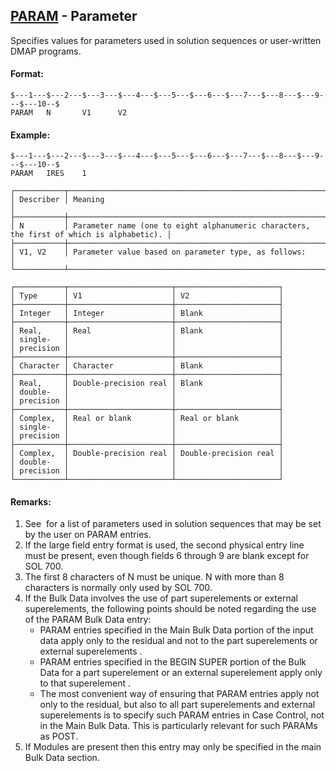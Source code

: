 ## [PARAM](https://nexus.hexagon.com/documentationcenter/bundle/MSC_Nastran_2022.4/page/Nastran_Combined_Book/qrg/bulkp/TOC.PARAM.xhtml) - Parameter

Specifies values for parameters used in solution sequences or user-written DMAP programs.

#### Format:

```nastran
$---1---$---2---$---3---$---4---$---5---$---6---$---7---$---8---$---9---$---10--$
PARAM   N       V1      V2                                                      
```

#### Example:

```nastran
$---1---$---2---$---3---$---4---$---5---$---6---$---7---$---8---$---9---$---10--$
PARAM   IRES    1                                                               
```

```text
┌───────────┬──────────────────────────────────────────────────────────────────────────────────────────┐
│ Describer │ Meaning                                                                                  │
├───────────┼──────────────────────────────────────────────────────────────────────────────────────────┤
│ N         │ Parameter name (one to eight alphanumeric characters, the first of which is alphabetic). │
├───────────┼──────────────────────────────────────────────────────────────────────────────────────────┤
│ V1, V2    │ Parameter value based on parameter type, as follows:                                     │
└───────────┴──────────────────────────────────────────────────────────────────────────────────────────┘
```

```text
┌───────────┬───────────────────────┬───────────────────────┐
│ Type      │ V1                    │ V2                    │
├───────────┼───────────────────────┼───────────────────────┤
│ Integer   │ Integer               │ Blank                 │
├───────────┼───────────────────────┼───────────────────────┤
│ Real,     │ Real                  │ Blank                 │
│ single-   │                       │                       │
│ precision │                       │                       │
├───────────┼───────────────────────┼───────────────────────┤
│ Character │ Character             │ Blank                 │
├───────────┼───────────────────────┼───────────────────────┤
│ Real,     │ Double-precision real │ Blank                 │
│ double-   │                       │                       │
│ precision │                       │                       │
├───────────┼───────────────────────┼───────────────────────┤
│ Complex,  │ Real or blank         │ Real or blank         │
│ single-   │                       │                       │
│ precision │                       │                       │
├───────────┼───────────────────────┼───────────────────────┤
│ Complex,  │ Double-precision real │ Double-precision real │
│ double-   │                       │                       │
│ precision │                       │                       │
└───────────┴───────────────────────┴───────────────────────┘
```

#### Remarks:

1. See   for a list of parameters used in solution sequences that may be set by the user on PARAM entries.
2. If the large field entry format is used, the second physical entry line must be present, even though fields 6 through 9 are blank except for SOL 700.
3. The first 8 characters of N must be unique. N with more than 8 characters is normally only used by SOL 700.
4. If the Bulk Data involves the use of part superelements or external superelements, the following points should be noted regarding the use of the PARAM Bulk Data entry:
    - PARAM entries specified in the Main Bulk Data portion of the input data apply  only to the residual and not to the part superelements or external superelements .
    - PARAM entries specified in the BEGIN SUPER portion of the Bulk Data for a part superelement or an external superelement apply  only to that superelement .
    - The most convenient way of ensuring that PARAM entries apply not only to the residual, but also to all part superelements and external superelements is to specify such PARAM entries in Case Control, not in the Main Bulk Data. This is particularly relevant for such PARAMs as POST.
5. If Modules are present then this entry may only be specified in the main Bulk Data section.
